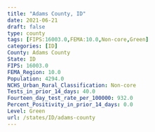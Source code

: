 ```yaml
---
title: "Adams County, ID"
date: 2021-06-21
draft: false
type: county
tags: [FIPS:16003.0,FEMA:10.0,Non-core,Green]
categories: [ID]
County: Adams County
State: ID
FIPS: 16003.0
FEMA_Region: 10.0
Population: 4294.0
NCHS_Urban_Rural_Classification: Non-core
Tests_in_prior_14_days: 40.0
Fourteen_day_test_rate_per_100000: 932.0
Percent_Positivity_in_prior_14_days: 0.0
Level: Green
url: /states/ID/adams-county
---
```



